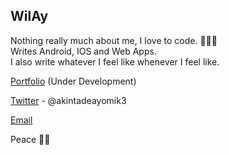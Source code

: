 ## WilAy

Nothing really much about me, I love to code. 👨🏾‍💻 <br/>
Writes Android, IOS and Web Apps. <br/>
I also write whatever I feel like whenever I feel like.<br/>

[Portfolio](https://wilay1.github.io/portfolio) (Under Development)

[Twitter](https://twitter.com/akintadeayomik3) - @akintadeayomik3

[Email](mailto:ayomikunakintade@gmail.com)

Peace ✌🏽

<!---
<p><img align="left" src="https://github-readme-stats.vercel.app/api/top-langs?username=WilAy1&show_icons=true&locale=en&layout=compact" alt="wilay1" /></p>

<p>&nbsp;<img align="center" src="https://github-readme-stats.vercel.app/api?username=WilAy1&show_icons=true&locale=en" alt="wilay1" /></p>


WilAy1/WilAy1 is a ✨ special ✨ repository because its `README.md` (this file) appears on your GitHub profile.
You can click the Preview link to take a look at your changes.
--->
